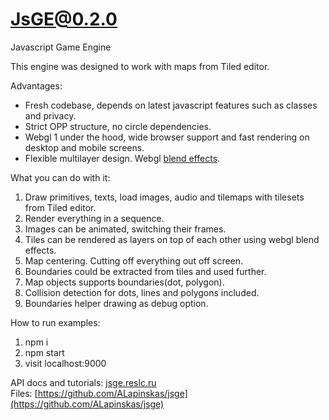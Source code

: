 # JsGE@0.2.0

Javascript Game Engine

This engine was designed to work with maps from Tiled editor.

Advantages:
* Fresh codebase, depends on latest javascript features such as classes and privacy.
* Strict OPP structure, no circle dependencies.
* Webgl 1 under the hood, wide browser support and fast rendering on desktop and mobile screens.
* Flexible multilayer design. Webgl [blend effects](https://developer.mozilla.org/en-US/docs/Web/API/WebGLRenderingContext/blendFunc).

What you can do with it:
1. Draw primitives, texts, load images, audio and tilemaps with tilesets from Tiled editor.
2. Render everything in a sequence.
4. Images can be animated, switching their frames.
5. Tiles can be rendered as layers on top of each other using webgl blend effects.
6. Map centering. Cutting off everything out off screen.
7. Boundaries could be extracted from tiles and used further.
8. Map objects supports boundaries(dot, polygon).
9. Collision detection for dots, lines and polygons included.
10. Boundaries helper drawing as debug option.

How to run examples:
1. npm i
2. npm start
3. visit localhost:9000

API docs and tutorials: [jsge.reslc.ru](https://jsge.reslc.ru) \
Files: [https://github.com/ALapinskas/jsge](https://github.com/ALapinskas/jsge)